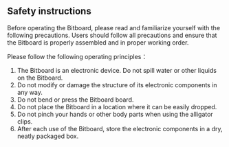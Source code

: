 ## Safety instructions

Before operating the Bitboard, please read and familiarize yourself with the following precautions. Users should follow all precautions and ensure that the Bitboard is properly assembled and in proper working order.

Please follow the following operating principles：

1. The Bitboard is an electronic device. Do not spill water or other liquids on the Bitboard.
2. Do not modify or damage the structure of its electronic components in any way.
3. Do not bend or press the Bitboard board.
4. Do not place the Bitboard in a location where it can be easily dropped.
5. Do not pinch your hands or other body parts when using the alligator clips.
6. After each use of the Bitboard, store the electronic components in a dry, neatly packaged box.
